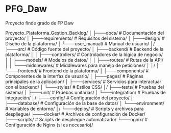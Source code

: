 # PFG_Daw
 Proyecto finde grado de FP Daw

 Proyecto_Plataforma_Gestion_Backlog/
│
├───docs/                     # Documentación del proyecto/
│   ├───requirements/         # Requisitos del sistema/
│   ├───design/               # Diseño de la plataforma/
│   └───user_manual/          # Manual de usuario/
│/
├───src/                      # Código fuente del proyecto/
│   ├───backend/              # Backend de la plataforma/
│   │   ├───controllers/      # Controladores de la lógica de negocio/
│   │   ├───models/           # Modelos de datos/
│   │   ├───routes/           # Rutas de la API/
│   │   └───middlewares/      # Middlewares para manejo de peticiones/
│   │/
│   └───frontend/             # Frontend de la plataforma/
│       ├───components/       # Componentes de la interfaz de usuario/
│       ├───pages/            # Páginas principales de la aplicación/
│       ├───services/         # Servicios para interactuar con el backend/
│       └───styles/           # Estilos CSS/
│/
├───tests/                    # Pruebas del sistema/
│   ├───unit/                 # Pruebas unitarias/
│   └───integration/          # Pruebas de integración/
│/
├───config/                   # Configuración del proyecto/
│   ├───database/             # Configuración de la base de datos/
│   └───environment/          # Variables de entorno/
│/
└───deploy/                   # Scripts y archivos para despliegue/
    ├───docker/               # Archivos de configuración de Docker/
    ├───scripts/              # Scripts de despliegue automatizado/
    └───nginx/                # Configuración de Nginx (si es necesario)/

